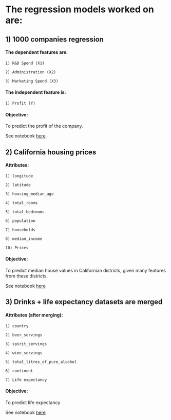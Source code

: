 # The regression models worked on are:

## 1) 1000 companies regression

#### The dependent features are:

    1) R&D Spend (X1)

    2) Administration (X2)

    3) Marketing Spend (X3)

#### The independent feature is:

    1) Profit (Y)

#### Objective:

To predict the profit of the company.

See notebook [here]()

## 2) California housing prices

#### Attributes:

    1) longitude

    2) latitude

    3) housing_median_age

    4) total_rooms

    5) total_bedrooms

    6) population

    7) households

    8) median_income

    10) Prices

#### Objective:

To predict median house values in Californian districts, given many features from these districts.

See notebook [here]()

## 3) Drinks + life expectancy datasets are merged

#### Attributes (after merging):

    1) country
    
    2) beer_servings
    
    3) spirit_servings
    
    4) wine_servings
    
    5) total_litres_of_pure_alcohol
    
    6) continent
    
    7) Life expectancy

#### Objective:

To predict life expectancy

See notebook [here]()